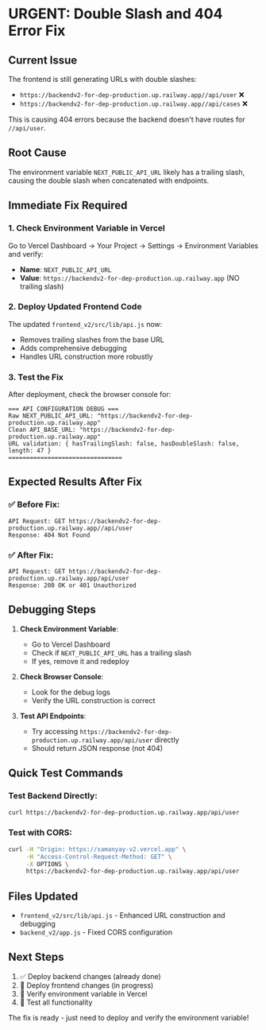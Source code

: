 # URGENT: Double Slash and 404 Error Fix

## Current Issue
The frontend is still generating URLs with double slashes:
- `https://backendv2-for-dep-production.up.railway.app//api/user` ❌
- `https://backendv2-for-dep-production.up.railway.app//api/cases` ❌

This is causing 404 errors because the backend doesn't have routes for `//api/user`.

## Root Cause
The environment variable `NEXT_PUBLIC_API_URL` likely has a trailing slash, causing the double slash when concatenated with endpoints.

## Immediate Fix Required

### 1. Check Environment Variable in Vercel
Go to Vercel Dashboard → Your Project → Settings → Environment Variables and verify:
- **Name**: `NEXT_PUBLIC_API_URL`
- **Value**: `https://backendv2-for-dep-production.up.railway.app` (NO trailing slash)

### 2. Deploy Updated Frontend Code
The updated `frontend_v2/src/lib/api.js` now:
- Removes trailing slashes from the base URL
- Adds comprehensive debugging
- Handles URL construction more robustly

### 3. Test the Fix
After deployment, check the browser console for:
```
=== API CONFIGURATION DEBUG ===
Raw NEXT_PUBLIC_API_URL: "https://backendv2-for-dep-production.up.railway.app"
Clean API_BASE_URL: "https://backendv2-for-dep-production.up.railway.app"
URL validation: { hasTrailingSlash: false, hasDoubleSlash: false, length: 47 }
================================
```

## Expected Results After Fix

### ✅ Before Fix:
```
API Request: GET https://backendv2-for-dep-production.up.railway.app//api/user
Response: 404 Not Found
```

### ✅ After Fix:
```
API Request: GET https://backendv2-for-dep-production.up.railway.app/api/user
Response: 200 OK or 401 Unauthorized
```

## Debugging Steps

1. **Check Environment Variable**:
   - Go to Vercel Dashboard
   - Check if `NEXT_PUBLIC_API_URL` has a trailing slash
   - If yes, remove it and redeploy

2. **Check Browser Console**:
   - Look for the debug logs
   - Verify the URL construction is correct

3. **Test API Endpoints**:
   - Try accessing `https://backendv2-for-dep-production.up.railway.app/api/user` directly
   - Should return JSON response (not 404)

## Quick Test Commands

### Test Backend Directly:
```bash
curl https://backendv2-for-dep-production.up.railway.app/api/user
```

### Test with CORS:
```bash
curl -H "Origin: https://samanyay-v2.vercel.app" \
     -H "Access-Control-Request-Method: GET" \
     -X OPTIONS \
     https://backendv2-for-dep-production.up.railway.app/api/user
```

## Files Updated
- `frontend_v2/src/lib/api.js` - Enhanced URL construction and debugging
- `backend_v2/app.js` - Fixed CORS configuration

## Next Steps
1. ✅ Deploy backend changes (already done)
2. 🔄 Deploy frontend changes (in progress)
3. 🔄 Verify environment variable in Vercel
4. 🔄 Test all functionality

The fix is ready - just need to deploy and verify the environment variable!
